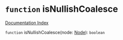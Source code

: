 # `function` isNullishCoalesce

[Documentation Index](../README.md)

`function` isNullishCoalesce(node: [Node](../private.interface.Node/README.md)): `boolean`